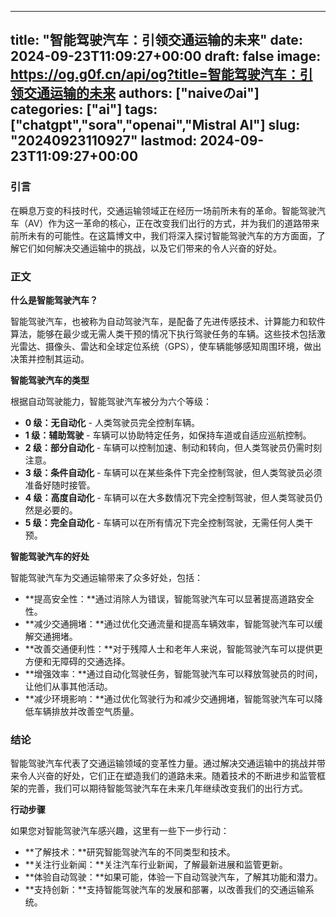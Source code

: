 
---
title: "智能驾驶汽车：引领交通运输的未来"
date: 2024-09-23T11:09:27+00:00
draft: false
image: https://og.g0f.cn/api/og?title=智能驾驶汽车：引领交通运输的未来
authors: ["naiveのai"]
categories: ["ai"]
tags: ["chatgpt","sora","openai","Mistral AI"]
slug: "20240923110927"
lastmod: 2024-09-23T11:09:27+00:00
---
### 引言

在瞬息万变的科技时代，交通运输领域正在经历一场前所未有的革命。智能驾驶汽车（AV）作为这一革命的核心，正在改变我们出行的方式，并为我们的道路带来前所未有的可能性。在这篇博文中，我们将深入探讨智能驾驶汽车的方方面面，了解它们如何解决交通运输中的挑战，以及它们带来的令人兴奋的好处。

### 正文

**什么是智能驾驶汽车？**

智能驾驶汽车，也被称为自动驾驶汽车，是配备了先进传感技术、计算能力和软件算法，能够在最少或无需人类干预的情况下执行驾驶任务的车辆。这些技术包括激光雷达、摄像头、雷达和全球定位系统（GPS），使车辆能够感知周围环境，做出决策并控制其运动。

**智能驾驶汽车的类型**

根据自动驾驶能力，智能驾驶汽车被分为六个等级：

- **0 级：无自动化** - 人类驾驶员完全控制车辆。
- **1 级：辅助驾驶** - 车辆可以协助特定任务，如保持车道或自适应巡航控制。
- **2 级：部分自动化** - 车辆可以控制加速、制动和转向，但人类驾驶员仍需时刻注意。
- **3 级：条件自动化** - 车辆可以在某些条件下完全控制驾驶，但人类驾驶员必须准备好随时接管。
- **4 级：高度自动化** - 车辆可以在大多数情况下完全控制驾驶，但人类驾驶员仍然是必要的。
- **5 级：完全自动化** - 车辆可以在所有情况下完全控制驾驶，无需任何人类干预。

**智能驾驶汽车的好处**

智能驾驶汽车为交通运输带来了众多好处，包括：

- **提高安全性：**通过消除人为错误，智能驾驶汽车可以显著提高道路安全性。
- **减少交通拥堵：**通过优化交通流量和提高车辆效率，智能驾驶汽车可以缓解交通拥堵。
- **改善交通便利性：**对于残障人士和老年人来说，智能驾驶汽车可以提供更方便和无障碍的交通选择。
- **增强效率：**通过自动化驾驶任务，智能驾驶汽车可以释放驾驶员的时间，让他们从事其他活动。
- **减少环境影响：**通过优化驾驶行为和减少交通拥堵，智能驾驶汽车可以降低车辆排放并改善空气质量。

### 结论

智能驾驶汽车代表了交通运输领域的变革性力量。通过解决交通运输中的挑战并带来令人兴奋的好处，它们正在塑造我们的道路未来。随着技术的不断进步和监管框架的完善，我们可以期待智能驾驶汽车在未来几年继续改变我们的出行方式。

**行动步骤**

如果您对智能驾驶汽车感兴趣，这里有一些下一步行动：

- **了解技术：**研究智能驾驶汽车的不同类型和技术。
- **关注行业新闻：**关注汽车行业新闻，了解最新进展和监管更新。
- **体验自动驾驶：**如果可能，体验一下自动驾驶汽车，了解其功能和潜力。
- **支持创新：**支持智能驾驶汽车的发展和部署，以改善我们的交通运输系统。